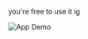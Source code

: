 you're free to use it ig


![App Demo]([https://raw.githubusercontent.com/username/repo/branch/path-to-gif.gif](https://github.com/manelooo420/Password-Generator/blob/ac9d6301e9268caa24ff38cce745540da6256267/da%20gif.gif))
